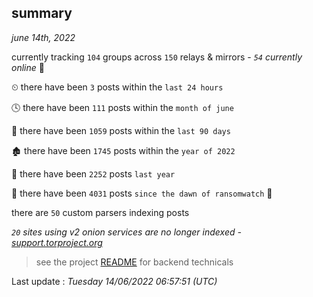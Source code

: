 
## summary
_june 14th, 2022_

currently tracking `104` groups across `150` relays & mirrors - _`54` currently online_ 📡

⏲ there have been `3` posts within the `last 24 hours`

🕓 there have been `111` posts within the `month of june`

📅 there have been `1059` posts within the `last 90 days`

🏚 there have been `1745` posts within the `year of 2022`

🚀 there have been `2252` posts `last year`

🦕 there have been `4031` posts `since the dawn of ransomwatch` 🐣

there are `50` custom parsers indexing posts

_`20` sites using v2 onion services are no longer indexed - [support.torproject.org](https://support.torproject.org/onionservices/v2-deprecation/)_

> see the project [README](https://github.com/jmousqueton/ransomwatch#readme) for backend technicals



Last update : _Tuesday 14/06/2022 06:57:51 (UTC)_

